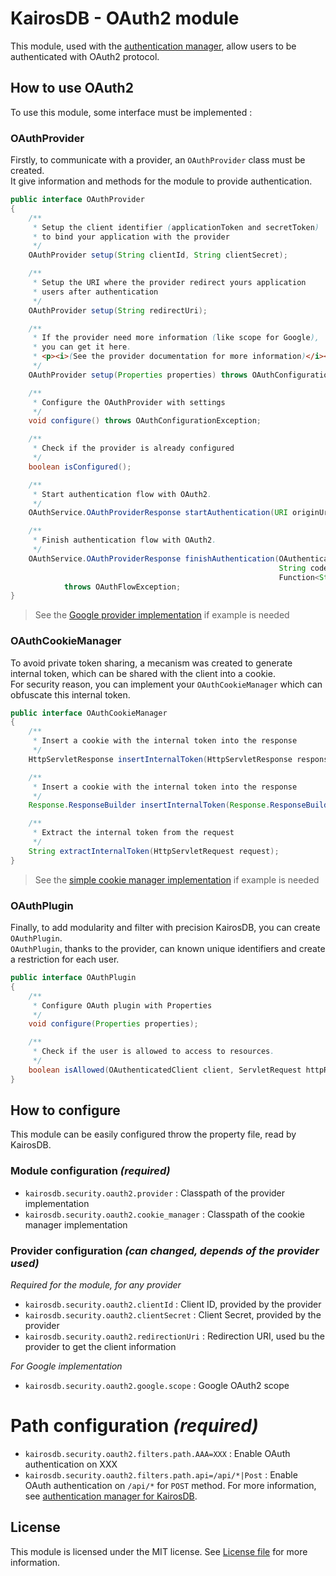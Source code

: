 KairosDB - OAuth2 module
========================
This module, used with the [authentication manager](https://github.com/Kratos-ISE/kairosdb-auth-manager), allow users to be authenticated with OAuth2 protocol.

How to use OAuth2
-----------------
To use this module, some interface must be implemented :

### OAuthProvider
Firstly, to communicate with a provider, an ``OAuthProvider`` class must be created.  
It give information and methods for the module to provide authentication.

````java
public interface OAuthProvider
{
    /**
     * Setup the client identifier (applicationToken and secretToken)
     * to bind your application with the provider
     */
    OAuthProvider setup(String clientId, String clientSecret);

    /**
     * Setup the URI where the provider redirect yours application
     * users after authentication
     */
    OAuthProvider setup(String redirectUri);

    /**
     * If the provider need more information (like scope for Google),
     * you can get it here.
     * <p><i>(See the provider documentation for more information)</i></p>
     */
    OAuthProvider setup(Properties properties) throws OAuthConfigurationException;

    /**
     * Configure the OAuthProvider with settings
     */
    void configure() throws OAuthConfigurationException;

    /**
     * Check if the provider is already configured
     */
    boolean isConfigured();

    /**
     * Start authentication flow with OAuth2.
     */
    OAuthService.OAuthProviderResponse startAuthentication(URI originUri) throws OAuthFlowException;

    /**
     * Finish authentication flow with OAuth2.
     */
    OAuthService.OAuthProviderResponse finishAuthentication(OAuthenticatingClient oAuthenticatingClient,
                                                            String code, String state,
                                                            Function<String, String> internalTokenGenerator)
            throws OAuthFlowException;
}
````
 > See the [Google provider implementation](src/main/java/org/kairosdb/security/oauth2/provider/google/OAuthGoogleProvider.java) if example is needed

### OAuthCookieManager
To avoid private token sharing, a mecanism was created to generate internal token, which can be shared with the client into a cookie.  
For security reason, you can implement your ``OAuthCookieManager`` which can obfuscate this internal token.

````java
public interface OAuthCookieManager
{
    /**
     * Insert a cookie with the internal token into the response
     */
    HttpServletResponse insertInternalToken(HttpServletResponse response, String internalToken);

    /**
     * Insert a cookie with the internal token into the response
     */
    Response.ResponseBuilder insertInternalToken(Response.ResponseBuilder response, String internalToken);

    /**
     * Extract the internal token from the request
     */
    String extractInternalToken(HttpServletRequest request);
}
````
> See the [simple cookie manager implementation](src/main/java/org/kairosdb/security/oauth2/cookie/SimpleCookieManager.java) if example is needed

### OAuthPlugin
Finally, to add modularity and filter with precision KairosDB, you can create ``OAuthPlugin``.  
``OAuthPlugin``, thanks to the provider, can known unique identifiers and create a restriction for each user.

````java
public interface OAuthPlugin
{
    /**
     * Configure OAuth plugin with Properties
     */
    void configure(Properties properties);

    /**
     * Check if the user is allowed to access to resources.
     */
    boolean isAllowed(OAuthenticatedClient client, ServletRequest httpRequest) throws UnauthorizedClientResponse;
}
````

How to configure
----------------
This module can be easily configured throw the property file, read by KairosDB.

### Module configuration _(required)_
* `kairosdb.security.oauth2.provider` : Classpath of the provider implementation
* `kairosdb.security.oauth2.cookie_manager` : Classpath of the cookie manager implementation

### Provider configuration _(can changed, depends of the provider used)_
_Required for the module, for any provider_
* ``kairosdb.security.oauth2.clientId`` : Client ID, provided by the provider
* ``kairosdb.security.oauth2.clientSecret`` : Client Secret, provided by the provider
* ``kairosdb.security.oauth2.redirectionUri`` : Redirection URI, used bu the provider to get the client information

_For Google implementation_
* ``kairosdb.security.oauth2.google.scope`` : Google OAuth2 scope

# Path configuration _(required)_
* ``kairosdb.security.oauth2.filters.path.AAA=XXX`` : Enable OAuth authentication on XXX
* ``kairosdb.security.oauth2.filters.path.api=/api/*|Post`` : Enable OAuth authentication on `/api/*` for `POST` method. For more information, see [authentication manager for KairosDB](https://github.com/Kratos-ISE/kairosdb-auth-manager#configuration).

License
-------
This module is licensed under the MIT license. See [License file](LICENSE) for more information.
